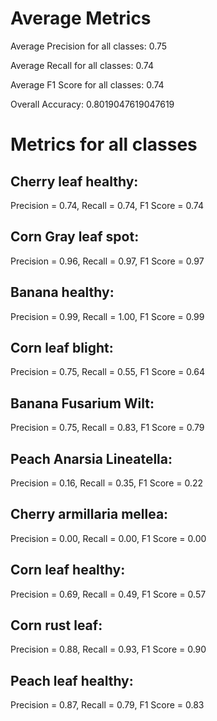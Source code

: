 # Average Metrics
Average Precision for all classes: 0.75

Average Recall for all classes: 0.74

Average F1 Score for all classes: 0.74

Overall Accuracy: 0.8019047619047619

# Metrics for all classes 
## Cherry leaf healthy:
Precision = 0.74, Recall = 0.74, F1 Score = 0.74
## Corn Gray leaf spot:
Precision = 0.96, Recall = 0.97, F1 Score = 0.97
## Banana healthy: 
Precision = 0.99, Recall = 1.00, F1 Score = 0.99
## Corn leaf blight: 
Precision = 0.75, Recall = 0.55, F1 Score = 0.64
## Banana Fusarium Wilt: 
Precision = 0.75, Recall = 0.83, F1 Score = 0.79
## Peach Anarsia Lineatella: 
Precision = 0.16, Recall = 0.35, F1 Score = 0.22
## Cherry armillaria mellea: 
Precision = 0.00, Recall = 0.00, F1 Score = 0.00
## Corn leaf healthy: 
Precision = 0.69, Recall = 0.49, F1 Score = 0.57
## Corn rust leaf: 
Precision = 0.88, Recall = 0.93, F1 Score = 0.90
## Peach leaf healthy: 
Precision = 0.87, Recall = 0.79, F1 Score = 0.83

